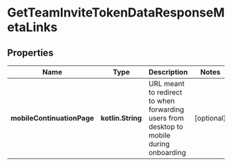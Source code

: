 
# GetTeamInviteTokenDataResponseMetaLinks

## Properties
Name | Type | Description | Notes
------------ | ------------- | ------------- | -------------
**mobileContinuationPage** | **kotlin.String** | URL meant to redirect to when forwarding users from desktop to mobile during onboarding |  [optional]



